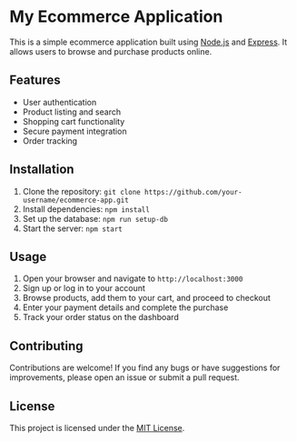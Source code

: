 # My Ecommerce Application

This is a simple ecommerce application built using [Node.js](https://nodejs.org/) and [Express](https://expressjs.com/). It allows users to browse and purchase products online.

## Features

- User authentication
- Product listing and search
- Shopping cart functionality
- Secure payment integration
- Order tracking

## Installation

1. Clone the repository: `git clone https://github.com/your-username/ecommerce-app.git`
2. Install dependencies: `npm install`
3. Set up the database: `npm run setup-db`
4. Start the server: `npm start`

## Usage

1. Open your browser and navigate to `http://localhost:3000`
2. Sign up or log in to your account
3. Browse products, add them to your cart, and proceed to checkout
4. Enter your payment details and complete the purchase
5. Track your order status on the dashboard

## Contributing

Contributions are welcome! If you find any bugs or have suggestions for improvements, please open an issue or submit a pull request.

## License

This project is licensed under the [MIT License](LICENSE).
